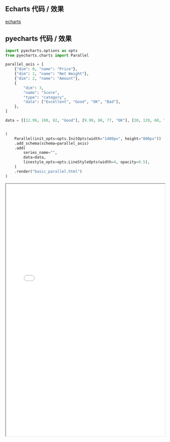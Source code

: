 ## Echarts 代码 / 效果

[echarts](https://www.echartsjs.com/examples/zh/editor.html?c=parallel-simple ':include :type=iframe width=100% height=800px')

## pyecharts 代码 / 效果

```python
import pyecharts.options as opts
from pyecharts.charts import Parallel

parallel_axis = [
    {"dim": 0, "name": "Price"},
    {"dim": 1, "name": "Net Weight"},
    {"dim": 2, "name": "Amount"},
    {
        "dim": 3,
        "name": "Score",
        "type": "category",
        "data": ["Excellent", "Good", "OK", "Bad"],
    },
]

data = [[12.99, 100, 82, "Good"], [9.99, 80, 77, "OK"], [20, 120, 60, "Excellent"]]


(
    Parallel(init_opts=opts.InitOpts(width="1400px", height="800px"))
    .add_schema(schema=parallel_axis)
    .add(
        series_name="",
        data=data,
        linestyle_opts=opts.LineStyleOpts(width=4, opacity=0.5),
    )
    .render("basic_parallel.html")
)
```

<iframe width="100%" height="800px" src="Parallel/basic_parallel.html"></iframe>